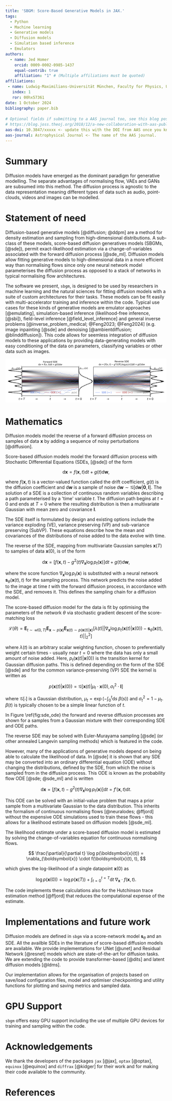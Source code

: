 ```yaml
---
title: 'SBGM: Score-Based Generative Models in JAX.'
tags:
  - Python
  - Machine learning 
  - Generative models 
  - Diffusion models 
  - Simulation based inference
  - Emulators
authors:
  - name: Jed Homer
    orcid: 0009-0002-0985-1437
    equal-contrib: true
    affiliation: "1" # (Multiple affiliations must be quoted)
affiliations:
 - name: Ludwig-Maximilians-Universität München, Faculty for Physics, University Observatory, München, Deustchland.
   index: 1
   ror: 00hx57361
date: 1 October 2024
bibliography: paper.bib

# Optional fields if submitting to a AAS journal too, see this blog post:
# https://blog.joss.theoj.org/2018/12/a-new-collaboration-with-aas-publishing
aas-doi: 10.3847/xxxxx <- update this with the DOI from AAS once you know it.
aas-journal: Astrophysical Journal <- The name of the AAS journal.
---
```


# Summary

<!-- The forces on stars, galaies, and dark matter under external gravitational -->
<!-- fields lead to the dynamical evolution of structures in the universe. The orbits -->
<!-- of these bodies are therefore key to understanding the formation, history, and -->
<!-- future state of galaxies. The field of "galactic dynamics," which aims to model -->
<!-- the gravitating components of galaxies to study their structure and evolution, -->
<!-- is now well-established, commonly taught, and frequently used in astronomy. -->
<!-- Aside from toy problems and demonstrations, the majority of problems require -->
<!-- efficient numerical tools, many of which require the same base code (e.g., for -->
<!-- performing numerical orbit integration). -->

Diffusion models have emerged as the dominant paradigm for generative modelling. The separate advantages of normalising flow, VAEs and GANs are subsumed into this method. The diffusion process is agnostic to the data representation meaning different types of data such as audio, point-clouds, videos and images can be modelled.

# Statement of need

<!--  
    - Diffusion models are theoretically complex generative models. 
      Need fast sampling and likleihood methods built on GPU-parallel
      ODE solvers (diffrax). Subclass of energy-based generative models.

    - Given this dataset, the goal of generative modeling is to fit a model 
      to the data distribution such that we can synthesize new data points 
      at will by sampling from the distribution.

    - Significant limitations of implicit and likelihood-based ML models
      e.g. modelling normalised probability distributions, likelihood calculations
      and sampling speed. Score matching avoids this. Diffusion scales to large
      datasets of high dimension better than other approaches.

    - Score-based models have achieved SOTA results on many tasks and applications
      e.g. LDMs, ...

    - Given the new avenues of research fast and large generative models offer,
      a code that carefully implements them is valuable.

    - Memory efficiency compared to normalising flows for the same tasks (one network conditioned on 't' compared to many sub-flows + faster than CNFs)

    - implemented in JAX, equinox and diffrax

    - likelihood weighting (maximum likelihood training of SBGMs)
-->

Diffusion-based generative models [@diffusion; @ddpm] are a method for density estimation and sampling from high-dimensional distributions. A sub-class of these models, score-based diffusion generatives models (SBGMs, [@sde]), permit exact-likelihood estimation via a change-of-variables associated with the forward diffusion process [@sde_ml]. Diffusion models allow fitting generative models to high-dimensional data in a more efficient way than normalising flows since only one neural network model parameterises the diffusion process as opposed to a stack of networks in typical normalising flow architectures.

<!-- problems in cosmology, need for SBI -->

The software we present, `sbgm`, is designed to be used by researchers in machine learning and the natural sciences for fitting diffusion models with a suite of custom architectures for their tasks. These models can be fit easily with multi-accelerator training and inference within the code. Typical use cases for these kinds of generative models are emulator approaches [@emulating], simulation-based inference (likelihood-free inference, [@sbi]), field-level inference [@field_level_inference] and general inverse problems [@inverse_problem_medical; @Feng2023; @Feng2024] (e.g. image inpainting [@sde] and denoising [@ambientdiffusion; @blinddiffusion]). This code allows for seemless integration of diffusion models to these applications by providing data-generating models with easy conditioning of the data on parameters, classifying variables or other data such as images.

<!-- Other domains... audio etc -->

![A diagram showing how to map data to a noise distribution (the prior) with an SDE, and reverse this SDE for generative modeling. One can also reverse the associated probability flow ODE, which yields a deterministic process that samples from the same distribution as the SDE. Both the reverse-time SDE and probability flow ODE can be obtained by estimating the score.\label{fig:sde_ode}](sde_ode.png)

# Mathematics

<!-- What is diffusion -->
Diffusion models model the reverse of a forward diffusion process on samples of data $\boldsymbol{x}$ by adding a sequence of noisy perturbations [@diffusion]. 

<!-- What is a diffusion model -->
Score-based diffusion models model the forward diffusion process with Stochastic Differential Equations (SDEs, [@sde]) of the form

$$
\text{d}\boldsymbol{x} = f(\boldsymbol{x}, t)\text{d}t + g(t)\text{d}\boldsymbol{w},
$$

where $f(\boldsymbol{x}, t)$ is a vector-valued function called the drift coefficient, $g(t)$ is the diffusion coefficient and $\text{d}\boldsymbol{w}$ is a sample of noise $\text{d}\boldsymbol{w}\sim \mathcal{G}[\text{d}\boldsymbol{w}|\mathbf{0}, \mathbf{I}]$. The solution of a SDE is a collection of continuous random variables describing a path parameterised by a 'time' variable $t$. The diffusion path begins at $t=0$ and ends at $T=0$ where the resulting distribution is then a multivariate Gaussian with mean zero and covariance $\mathbf{I}$.

The SDE itself is formulated by design and existing options include the variance exploding (VE), variance preserving (VP) and sub-variance preserving (SubVP). These equations describe how the mean and covariances of the distributions of noise added to the data evolve with time.

The reverse of the SDE, mapping from multivariate Gaussian samples $\boldsymbol{x}(T)$ to samples of data $\boldsymbol{x}(0)$, is of the form

$$
\text{d}\boldsymbol{x} = [f(\boldsymbol{x}, t) - g^2(t)\nabla_{\boldsymbol{x}}\log p_t(\boldsymbol{x})]\text{d}t + g(t)\text{d}\boldsymbol{w},
$$

where the score function $\nabla_{\boldsymbol{x}}\log p_t(\boldsymbol{x})$ is substituted with a neural network $\boldsymbol{s}_{\theta}(\boldsymbol{x}(t), t)$ for the sampling process. This network predicts the noise added to the image at time $t$ with the forward diffusion process, in accordance with the SDE, and removes it. This defines the sampling chain for a diffusion model.

The score-based diffusion model for the data is fit by optimising the parameters of the network $\theta$ via stochastic gradient descent of the score-matching loss  

$$
    \mathcal{L}(\theta) = \mathbf{E}_{t\sim\mathcal{U}(0, T)}\mathbf{E}_{\boldsymbol{x}\sim p(\boldsymbol{x})}\mathbf{E}_{\boldsymbol{x}(t)\sim p(\boldsymbol{x}(t)|\boldsymbol{x})}[\lambda(t)||\nabla_{\boldsymbol{x}}\log p_t(\boldsymbol{x}(t)|\boldsymbol{x}(0)) - \boldsymbol{s}_{\theta}(\boldsymbol{x}(t),t)||_2^2]
$$

where $\lambda(t)$ is an arbitrary scalar weighting function, chosen to preferentially weight certain times - usually near $t=0$ where the data has only a small amount of noise added. Here, $p_t(\boldsymbol{x}(t)|\boldsymbol{x}(0))$ is the transition kernel for Gaussian diffusion paths. This is defined depending on the form of the SDE [@sde] and for the common variance-preserving (VP) SDE the kernel is written as 

$$
    p(\boldsymbol{x}(t)|\boldsymbol{x}(0)) = \mathcal{G}[\boldsymbol{x}(t)|\mu_t \cdot \boldsymbol{x}(0), \sigma^2_t \cdot \mathbf{I}]
$$

where $\mathcal{G}[\cdot]$ is a Gaussian distribution, $\mu_t=\exp(-\int_0^t\text{d}s \; \beta(s))$ and $\sigma^2_t = 1 - \mu_t$. $\beta(t)$ is typically chosen to be a simple linear function of $t$.

In Figure \ref{fig:sde_ode} the forward and reverse diffusion processes are shown for a samples from a Gaussian mixture with their corresponding SDE and ODE paths.

The reverse SDE may be solved with Euler-Murayama sampling [@sde] (or other annealed Langevin sampling methods) which is featured in the code. 

However, many of the applications of generative models depend on being able to calculate the likelihood of data. In [@sde] it is shown that any SDE may be converted into an ordinary differential equation (ODE) without changing the distributions, defined by the SDE, from which the noise is sampled from in the diffusion process. This ODE is known as the probability flow ODE [@sde; @sde_ml] and is written

$$
    \text{d}\boldsymbol{x} = [f(\boldsymbol{x}, t) - g^2(t)\nabla_{\boldsymbol{x}}\log p_t(\boldsymbol{x})]\text{d}t = f'(\boldsymbol{x}, t)\text{d}t.
$$

This ODE can be solved with an initial-value problem that maps a prior sample from a multivariate Gaussian to the data distribution. This inherits the formalism of continuous normalising flows [@neuralodes; @ffjord] without the expensive ODE simulations used to train these flows - this allows for a likelihood estimate based on diffusion models [@sde_ml].

The likelihood estimate under a score-based diffusion model is estimated by solving the change-of-variables equation for continuous normalising flows. 

$$
\frac{\partial}{\partial t} \log p(\boldsymbol{x}(t)) = \nabla_{\boldsymbol{x}} \cdot f(\boldsymbol{x}(t), t),
$$

which gives the log-likelihood of a single datapoint $\boldsymbol{x}(0)$ as 

$$
\log p(\boldsymbol{x}(0)) = \log p(\boldsymbol{x}(T)) + \int_{t=0}^{t=T}\text{d}t \; \nabla_{\boldsymbol{x}}\cdot f(\boldsymbol{x}, t).
$$


The code implements these calculations also for the Hutchinson trace estimation method [@ffjord] that reduces the computational expense of the estimate. 

<!--  Controllable generation Yang Song? -->

<!-- # Citations -->

<!-- For a quick reference, the following citation commands can be used:
- `@author:2001`  ->  "Author et al. (2001)"
- `[@author:2001]` -> "(Author et al., 2001)"
- `[@author1:2001; @author2:2001]` -> "(Author1 et al., 2001; Author2 et al., 2002)" -->

<!-- Figures can be included like this:
![Caption for example figure.\label{fig:example}](figure.png)
and referenced from text using \autoref{fig:example}.

Figure sizes can be customized by adding an optional second parameter:
![Caption for example figure.](figure.png){ width=20% } -->

# Implementations and future work

Diffusion models are defined in `sbgm` via a score-network model $\boldsymbol{s}_{\theta}$ and an SDE. All the availble SDEs in the literature of score-based diffusion models are available. We provide implementations for UNet [@unet] and Residual Network [@resnet] models which are state-of-the-art for diffusion tasks. We are extending the code to provide transformer-based [@dits] and latent diffusion models [@ldms]. 

Our implementation allows for the organisation of projects based on save/load configuration files, model and optimiser checkpointing and utility functions for plotting and saving metrics and sampled data.

# GPU Support

`sbgm` offers easy GPU support including the use of multiple GPU devices for training and sampling within the code.

# Acknowledgements

We thank the developers of the packages `jax` [@jax], `optax` [@optax], `equinox` [@equinox] and `diffrax` [@kidger] for their work and for making their code available to the community.

# References